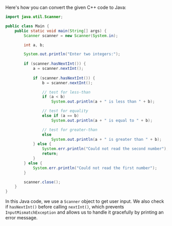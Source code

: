 Here's how you can convert the given C++ code to Java:

```java
import java.util.Scanner;

public class Main {
    public static void main(String[] args) {
        Scanner scanner = new Scanner(System.in);

        int a, b;

        System.out.println("Enter two integers:");
        
        if (scanner.hasNextInt()) {
            a = scanner.nextInt();
            
            if (scanner.hasNextInt()) {
                b = scanner.nextInt();

                // test for less-than
                if (a < b)
                    System.out.println(a + " is less than " + b);

                // test for equality
                else if (a == b)
                    System.out.println(a + " is equal to " + b);

                // test for greater-than
                else
                    System.out.println(a + " is greater than " + b);
            } else {
                System.err.println("Could not read the second number");
                return;
            }
        } else {
            System.err.println("Could not read the first number");
        }

        scanner.close();
    }
}
```

In this Java code, we use a `Scanner` object to get user input. We also check if `hasNextInt()` before calling `nextInt()`, which prevents `InputMismatchException` and allows us to handle it gracefully by printing an error message.
